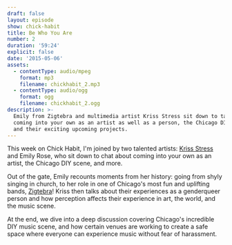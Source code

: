```yaml
---
draft: false
layout: episode
show: chick-habit
title: Be Who You Are
number: 2
duration: '59:24'
explicit: false
date: '2015-05-06'
assets:
  - contentType: audio/mpeg
    format: mp3
    filename: chickhabit_2.mp3
  - contentType: audio/ogg
    format: ogg
    filename: chickhabit_2.ogg
description: >-
  Emily from Zigtebra and multimedia artist Kriss Stress sit down to talk about
  coming into your own as an artist as well as a person, the Chicago DIY scene,
  and their exciting upcoming projects.
---
```

This week on Chick Habit, I'm joined by two talented artists: [Kriss Stress](http://krissstress.com) and Emily Rose, who sit down to chat about coming into your own as an artist, the Chicago DIY scene, and more.

Out of the gate, Emily recounts moments from her history: going from shyly singing in church, to her role in one of Chicago's most fun and uplifting bands, [Zigtebra](http://zigtebra.com)! Kriss then talks about their experiences as a genderqueer person and how perception affects their experience in art, the world, and the music scene.  

At the end, we dive into a deep discussion covering Chicago's incredible DIY music scene, and how certain venues are working to create a safe space where everyone can experience music without fear of harassment.